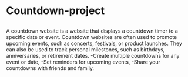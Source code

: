 # Countdown-project
##
A countdown website is a website that displays a countdown timer to a specific date or event. Countdown websites are often used to promote upcoming events, such as concerts, festivals, or product launches.
They can also be used to track personal milestones, such as birthdays, anniversaries, or retirement dates.
-Create multiple countdowns for any event or date,
-Set reminders for upcoming events,
-Share your countdowns with friends and family.
